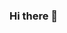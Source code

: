 ### Hi there 👋


<!-- 
                                                                      ❤❤
                                                                      ❤❤
                                                                  ❤  ❤❤  ❤
                                                                      ❤❤
                                                                  ❤  ❤❤  ❤
                                                                      ❤❤
                                                                      ❤❤
                                                                      ❤❤
                                                                      ❤❤
                                                                      ❤❤
                                                                   ❤      ❤
                                                             ❤                  ❤
                                                           ❤                      ❤ 
                                                         ❤                          ❤
                                                        ❤                            ❤
                                                        ❤                            ❤
                                                        ❤                            ❤
                                                         ❤                          ❤
                                                          ❤                        ❤
                                                              ❤                ❤
                                                               ❤              ❤
                                                               ❤              ❤
                                                              ❤   ❤      ❤    ❤
                                                          ❤      ❤ ❤   ❤ ❤       ❤
                                                        ❤        ❤         ❤         ❤
                                                       ❤     ❤  ❤         ❤  ❤       ❤
                                                       ❤       ❤             ❤         ❤
                                                       ❤                                 ❤
                                                        ❤                               ❤
                                                          ❤                           ❤
                                                            ❤                       ❤
                                                                  ❤           ❤
                                                       
                                                  
                                                            
                                                             -->
                                                            
                                                         
                                                         
                                                         
                                                         
                                                
                                                              
                                                              
                                                              
                                               



<!--
**ElegantAnkster/ElegantAnkster** is a ✨ _special_ ✨ repository because its `README.md` (this file) appears on your GitHub profile.

Here are some ideas to get you started:

- 🔭 I’m currently working on ...
- 🌱 I’m currently learning ...
- 👯 I’m looking to collaborate on ...
- 🤔 I’m looking for help with ...
- 💬 Ask me about ...
- 📫 How to reach me: ...
- 😄 Pronouns: ...
- ⚡ Fun fact: ...
-->
          
